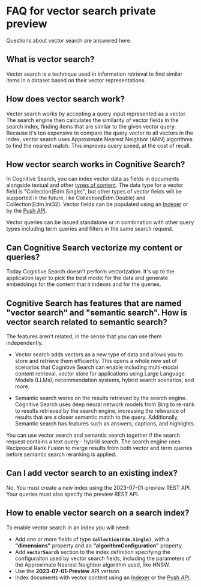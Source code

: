 # FAQ for vector search private preview

Questions about vector search are answered here.

## What is vector search? 

Vector search is a technique used in information retrieval to find similar items in a dataset based on their vector representations. 

## How does vector search work? 

Vector search works by accepting a query input represented as a vector. The search engine then calculates the similarity of vector fields in the search index, finding items that are similar to the given vector query. Because it's too expensive to compare the query vector to all vectors in the index, vector search uses Approximate Nearest Neighbor (ANN) algorithms to find the nearest match. This improves query speed, at the cost of recall.

## How vector search works in Cognitive Search?

In Cognitive Search, you can index vector data as fields in documents alongside textual and other [types of content](https://learn.microsoft.com/en-us/rest/api/searchservice/supported-data-types). The data type for a vector field is "Collection(Edm.Single)", but other types of vector fields will be supported in the future, like Collection(Edm.Double) and Collection(Edm.Int32). Vector fields can be populated using an [Indexer](https://learn.microsoft.com/en-us/azure/search/search-indexer-overview) or by the [Push API](https://learn.microsoft.com/en-us/azure/search/search-what-is-data-import#pushing-data-to-an-index).

Vector queries can be issued standalone or in combination with other query types including term queries and filters in the same search request.

## Can Cognitive Search vectorize my content or queries?

Today Cognitive Search doesn't perform vectorization. It's up to the application layer to pick the best model for the data and generate embeddings for the content that it indexes and for the queries.

## Cognitive Search has features that are named "vector search" and "semantic search". How is vector search related to semantic search?

The features aren't related, in the sense that you can use them independently. 

+ Vector search adds vectors as a new type of data and allows you to store and retrieve them efficiently. This opens a whole new set of scenarios that Cognitive Search can enable including multi-modal content retrieval, vector store for applications using Large Language Models (LLMs), recommendation systems, hybrid search scenarios, and more.

+ Semantic search works on the results retrieved by the search engine. Cognitive Search uses deep neural network models from Bing to re-rank to results retrieved by the search engine, increasing the relevance of results that are a closer semantic match to the query. Additionally, Semantic search has features such as answers, captions, and highlights. 

You can use vector search and semantic search together if the search request contains a text query - hybrid search. The search engine uses Reciprocal Rank Fusion to merge results from both vector and term queries before semantic search reranking is applied.

## Can I add vector search to an existing index?

No. You must create a new index using the 2023-07-01-preview REST API. Your queries must also specify the preview REST API.

## How to enable vector search on a search index?

To enable vector search in an index you will need:

+ Add one or more fields of type **`Collection(Edm.Single)`**, with a **"dimensions"** property and an **"algorithmConfiguration"** property.
+ Add **`vectorSearch`** section to the index definition specifying the configuraiton used by vector search fields, including the parameters of the Approximate Nearest Neighbor algorithm used, like HNSW.
+ Use the **2023-07-01-Preview** API verison.
+ Index documents with vector content using an [Indexer](https://learn.microsoft.com/en-us/azure/search/search-indexer-overview) or the [Push API](https://learn.microsoft.com/en-us/azure/search/search-what-is-data-import#pushing-data-to-an-index).
